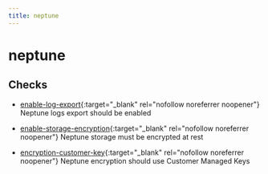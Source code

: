 ```yaml
---
title: neptune
---
```


# neptune

## Checks


- [enable-log-export](enable-log-export){:target="_blank" rel="nofollow noreferrer noopener"} Neptune logs export should be enabled

- [enable-storage-encryption](enable-storage-encryption){:target="_blank" rel="nofollow noreferrer noopener"} Neptune storage must be encrypted at rest

- [encryption-customer-key](encryption-customer-key){:target="_blank" rel="nofollow noreferrer noopener"} Neptune encryption should use Customer Managed Keys



